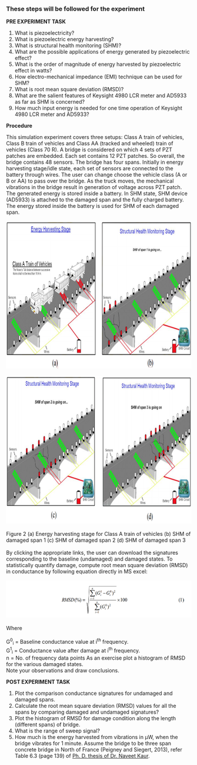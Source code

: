 ### These steps will be followed for the experiment
**PRE EXPERIMENT TASK**

1) What is piezoelectricity?<br>
2) What is piezoelectric energy harvesting?<br>
3) What is structural health monitoring (SHM)?<br>
4) What are the possible applications of energy generated by piezoelectric
effect?<br>
5) What is the order of magnitude of energy harvested by piezoelectric
effect in watts?<br>
6) How electro-mechanical impedance (EMI) technique can be used for
SHM?<br>
7) What is root mean square deviation (RMSD)?<br>
8) What are the salient features of Keysight 4980 LCR meter and AD5933
as far as SHM is concerned?<br>
9) How much input energy is needed for one time operation of Keysight
4980 LCR meter and AD5933?<br>

**Procedure**

This simulation experiment covers three setups: Class A train of vehicles, Class B train of vehicles and Class AA (tracked and wheeled) train of vehicles (Class 70 R). A bridge is considered on which 4 sets of PZT patches are embedded. Each set contains 12 PZT patches. So overall, the bridge contains 48 sensors. The bridge has four spans. Initially in energy harvesting stage/idle state, each set of sensors are connected to the battery through wires. The user can change choose the vehicle class (A or B or AA) to pass over the bridge. As the truck moves, the mechanical vibrations in the bridge result in generation of voltage across PZT patch. The generated energy is stored inside a battery. In SHM state, SHM device (AD5933) is attached to the damaged span and the fully charged battery. The energy stored inside the battery is used for SHM of each damaged span.
<br><br>
<img src="images/pr2.png" height="400px">
<br><br>
<img src="images/pr3.png" height="400px">
<br><br>
Figure 2 (a) Energy harvesting stage for Class A train of vehicles (b) SHM of damaged span 1 (c) SHM of
damaged span 2 (d) SHM of damaged span 3<br><br>
By clicking the appropriate links, the user can download the signatures corresponding to the baseline
(undamaged) and damaged states. To statistically quantify damage, compute root mean square deviation
(RMSD) in conductance by following equation directly in MS excel:
<br><br>
<img src="images/pr1.png" height="100px">
<br><br>
Where<br><br>
 G<sup>0</sup><sub>i</sub> = Baseline conductance value at i<sup>th</sup> frequency.<br>
 G<sup>1</sup><sub>i</sub> = Conductance value after damage at i<sup>th</sup> frequency.<br>
n = No. of frequency data points
As an exercise plot a histogram of RMSD for the various damaged states.<br>
Note your observations and draw conclusions.

**POST EXPERIMENT TASK**

1) Plot the comparison conductance signatures for undamaged and
damaged spans.<br>
2) Calculate the root mean square deviation (RMSD) values for all the
spans by comparing damaged and undamaged signatures?<br>
3) Plot the histogram of RMSD for damage condition along the length
(different spans) of bridge.<br>
4) What is the range of sweep signal?<br>
5) How much is the energy harvested from vibrations in µW, when the
bridge vibrates for 1 minute. Assume the bridge to be three span
concrete bridge in North of France (Peigney and Siegert, 2013), refer
Table 6.3 (page 139) of <a href="images/naveet.pdf">Ph. D. thesis of Dr. Naveet Kaur</a>.<br>
